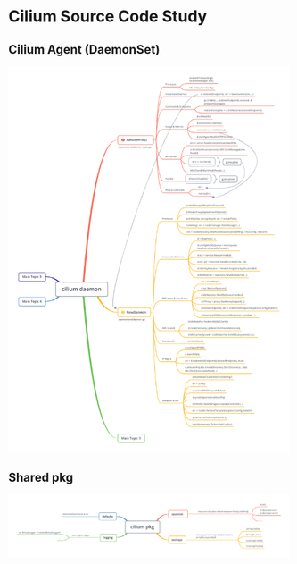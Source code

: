 # Cilium Source Code Study
## Cilium Agent (DaemonSet)
![Cilium Daemon](./docs/cilium_daemon.png)
## Shared pkg
![Cilium pkg](./docs/cilium_pkg.png)
